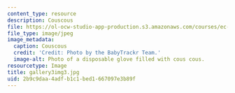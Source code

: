 ```yaml
---
content_type: resource
description: Couscous
file: https://ol-ocw-studio-app-production.s3.amazonaws.com/courses/ec-710-d-lab-medical-technologies-for-the-developing-world-spring-2010/2b9c9daa4adfb1c1bed1667097e3b89f_gallery3img3.jpg
file_type: image/jpeg
image_metadata:
  caption: Couscous
  credit: 'Credit: Photo by the BabyTrackr Team.'
  image-alt: Photo of a disposable glove filled with cous cous.
resourcetype: Image
title: gallery3img3.jpg
uid: 2b9c9daa-4adf-b1c1-bed1-667097e3b89f
---
```

